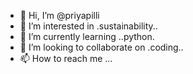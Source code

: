 - 👋 Hi, I’m @priyapilli
- 👀 I’m interested in .sustainability..
- 🌱 I’m currently learning ..python.
- 💞️ I’m looking to collaborate on .coding..
- 📫 How to reach me ...

<!---
priyapilli/priyapilli is a ✨ special ✨ repository because its `README.md` (this file) appears on your GitHub profile.
You can click the Preview link to take a look at your changes.
--->
